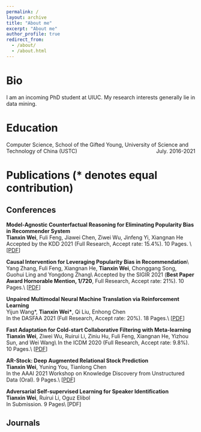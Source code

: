 ```yaml
---
permalink: /
layout: archive
title: "About me"
excerpt: "About me"
author_profile: true
redirect_from: 
  - /about/
  - /about.html
---
```


# Bio

I am an incoming PhD student at UIUC. My research interests generally lie in data mining. 

# Education

Computer Science, School of the Gifted Young, University of Science and Technology of China (USTC) <span style="float:right;">July. 2016-2021</span>

<!-- # Research Experience


Visiting scholar in Prof. **Wei Wang** & **Yizhou Sun**’s group <span style="float:right;">July. 2019 - Sept.2019</span>  
Department of Computer Science, University of California, Los Angeles, USA 

Remote research intern in Prof. **Zhangyang Wang**’s group  	                                          <span style="float:right;">May. 2020 – Present</span>  
Department of Electrical & Computer Engineering, University of Texas at Austin, USA

Remote intern advised by Dr. **Ruirui Li** and Dr. **Oguz Elibol** in Amazon Alexa Group  	                            <span style="float:right;">Aug. 2020 – Present</span>

Research intern advised by Prof. **Xiangnan He**             <span style="float:right;">March. 2019 – Present</span>   
Department of Data Science, USTC, China  
Also co-advised by Dr. **Fuli Feng** in National University of Singapore and Dr. **Jingfeng Yi** in JD AI Research

Research intern supervised by Prof. **Qi Liu** and Professor **Enhong Chen** 	    <span style="float:right;">June. 2020 – Aug. 2020</span>  
Department of Computer Science, USTC, China -->

# Publications (* denotes equal contribution)
## Conferences
**Model-Agnostic Counterfactual Reasoning for Eliminating Popularity Bias in Recommender System**  
**Tianxin Wei**, Fuli Feng, Jiawei Chen, Ziwei Wu, Jinfeng Yi, Xiangnan He  
Accepted by the KDD 2021 (Full Research, Accept rate: 15.4%). 10 Pages. \\
[[PDF](https://arxiv.org/abs/2010.15363)]

**Causal Intervention for Leveraging Popularity Bias in Recommendation**\\
Yang Zhang, Fuli Feng, Xiangnan He, **Tianxin Wei**, Chonggang Song, Guohui Ling and Yongdong Zhang\\
Accepted by the SIGIR 2021 (**Best Paper Award Hornorable Mention, 1/720**, Full Research, Accept rate: 21%). 10 Pages.\\
[[PDF](https://arxiv.org/abs/2105.06067)]

**Unpaired Multimodal Neural Machine Translation via Reinforcement Learning**  
Yijun Wang*, **Tianxin Wei\***, Qi Liu, Enhong Chen  
In the DASFAA 2021 (Full Research, Accept rate: 20%). 18 Pages.\\
[[PDF](https://www.springerprofessional.de/en/unpaired-multimodal-neural-machine-translation-via-reinforcement/19040758)]

**Fast Adaptation for Cold-start Collaborative Filtering with Meta-learning**  
**Tianxin Wei**, Ziwei Wu, Ruirui Li, Ziniu Hu, Fuli Feng, Xiangnan He, Yizhou Sun, and Wei Wang\\
In the ICDM 2020 (Full Research, Accept rate: 9.8%). 10 Pages.\\
[[PDF](../files/ICDM_2020_MetaCF.pdf)]

**AR-Stock: Deep Augmented Relational Stock Prediction**  
**Tianxin Wei**, Yuning You, Tianlong Chen  
In the AAAI 2021 Workshop on Knowledge Discovery from Unstructured Data (Oral). 9 Pages.\\
[[PDF](../files/AAAI21_ARStock.pdf)]

**Adversarial Self-supervised Learning for Speaker Identification**  
**Tianxin Wei**, Ruirui Li, Oguz Elibol  
In Submission. 9 Pages\\
[PDF]
## Journals

<!-- # Working Projects

**Conversational Gradient Recommendation**  
Working Paper 2021
Advisor: Prof. X

**Adversarial Training Method for Robustness in Natural Language Processing**  
Working Paper 2020
Advisor: Prof. Zhangyang Wang

**A Survey of Finance in Information Retrieval**  
Working Paper 2020
Advisor: Prof. Xiangnan He & Prof. Yiqun Liu

**Automated Meta-path Discovery on Large-scale Knowledge Graph via Meta-learning**  
Working Paper 2020
Advisor: Prof. Yizhou Sun & Prof. Wei Wang

# Services & Awards & Patents
Invited Journal Reviewer: TOIS, TKDE

Artificial Intelligence Honor Award (Top 5%)

Outstanding Students Scholarship for four consecutive years at USTC, 2016 - 2019 (Top 10%)

Outstanding Freshmen Scholarship at USTC, 2016

Zero parallel corpus Multimodal neural machine translation method. 		         <span style="float:right;">Number: CN110245364A</span>  
Enhong Chen, Qi Liu, Yijun Wang, **Tianxin Wei**

A meta-learning recommendation method for cold-start users.                                             <span style="float:right;">Being Processed</span>  
Xiangnan He, **Tianxin Wei**, Ziwei Wu, Fuli Feng

Mitigating popularity bias in recommendation system via causal inference                       <span style="float:right;">Being Processed</span>  
Xiangnan He, **Tianxin Wei**, Fuli Feng, Jiawei Chen, Jinfeng Yi


Skills
======
**Engineering skills:** Proficient in C / C++ / Python / Java / MATLAB. 

**Research Skills:** Frequent user of Latex. 

**Language:** Fluent English, Native Mandarin, rich experience in scientific English writing and presentations.  -->



<script type="text/javascript" src="//rf.revolvermaps.com/0/0/8.js?i=50foqt3ndx5&amp;m=0&amp;c=ff0000&amp;cr1=ffffff&amp;f=arial&amp;l=33" async="async"></script>
<!-- 
<script type="text/javascript" src="//rf.revolvermaps.com/0/0/7.js?i=50xngc6dn6q&amp;m=0&amp;c=ff0000&amp;cr1=ffffff&amp;sx=0" async="async"></script> -->




<!-- **Unpaired Multimodal Neural Machine Translation via Reinforcement Learning**    

Submitted to ACL, still under review

![1553858976747](..\images\pub1.png) -->

